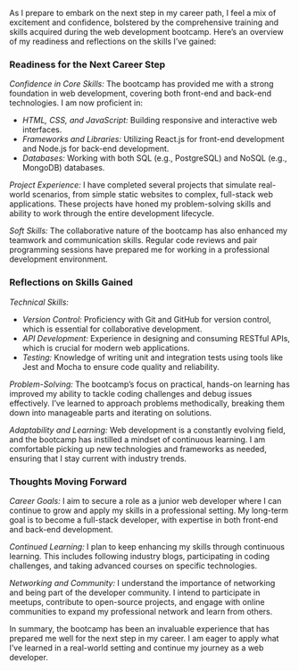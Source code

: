 As I prepare to embark on the next step in my career path, I feel a mix of excitement and confidence, bolstered by the comprehensive training and skills acquired during the web development bootcamp. Here’s an overview of my readiness and reflections on the skills I’ve gained:

### Readiness for the Next Career Step

*Confidence in Core Skills:*
The bootcamp has provided me with a strong foundation in web development, covering both front-end and back-end technologies. I am now proficient in:
- *HTML, CSS, and JavaScript:* Building responsive and interactive web interfaces.
- *Frameworks and Libraries:* Utilizing React.js for front-end development and Node.js for back-end development.
- *Databases:* Working with both SQL (e.g., PostgreSQL) and NoSQL (e.g., MongoDB) databases.

*Project Experience:*
I have completed several projects that simulate real-world scenarios, from simple static websites to complex, full-stack web applications. These projects have honed my problem-solving skills and ability to work through the entire development lifecycle.

*Soft Skills:*
The collaborative nature of the bootcamp has also enhanced my teamwork and communication skills. Regular code reviews and pair programming sessions have prepared me for working in a professional development environment.

### Reflections on Skills Gained

*Technical Skills:*
- *Version Control:* Proficiency with Git and GitHub for version control, which is essential for collaborative development.
- *API Development:* Experience in designing and consuming RESTful APIs, which is crucial for modern web applications.
- *Testing:* Knowledge of writing unit and integration tests using tools like Jest and Mocha to ensure code quality and reliability.

*Problem-Solving:*
The bootcamp’s focus on practical, hands-on learning has improved my ability to tackle coding challenges and debug issues effectively. I’ve learned to approach problems methodically, breaking them down into manageable parts and iterating on solutions.

*Adaptability and Learning:*
Web development is a constantly evolving field, and the bootcamp has instilled a mindset of continuous learning. I am comfortable picking up new technologies and frameworks as needed, ensuring that I stay current with industry trends.

### Thoughts Moving Forward

*Career Goals:*
I aim to secure a role as a junior web developer where I can continue to grow and apply my skills in a professional setting. My long-term goal is to become a full-stack developer, with expertise in both front-end and back-end development.

*Continued Learning:*
I plan to keep enhancing my skills through continuous learning. This includes following industry blogs, participating in coding challenges, and taking advanced courses on specific technologies.

*Networking and Community:*
I understand the importance of networking and being part of the developer community. I intend to participate in meetups, contribute to open-source projects, and engage with online communities to expand my professional network and learn from others.

In summary, the bootcamp has been an invaluable experience that has prepared me well for the next step in my career. I am eager to apply what I’ve learned in a real-world setting and continue my journey as a web developer.